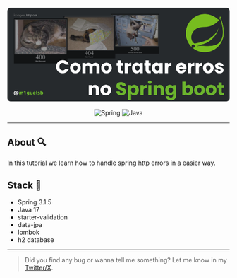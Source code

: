 <p align="center">
  <a href="https://m1guelsb.com/blog/como-tratar-erros-no-spring-boot">
    <img alt="Article cover" src="./public/handling-spring-exceptions.png"/>
  </a>
</p>

<p align="center">
  <img alt="Spring" src="https://img.shields.io/badge/spring-%236DB33F.svg?style=for-the-badge&logo=spring&logoColor=white"/>
  
  <img alt="Java" src="https://img.shields.io/badge/java-%236DB33F.svg?style=for-the-badge&logo=java&logoColor=white"/>
</p>

---

## About 🔍
In this tutorial we learn how to handle spring http errors in a easier way.

## Stack 🔧
  - Spring 3.1.5
  - Java 17
  - starter-validation
  - data-jpa
  - lombok
  - h2 database

---

>Did you find any bug or wanna tell me something?
Let me know in my [Twitter/X](https://x.com/m1guelsb).




